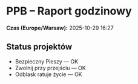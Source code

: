 # PPB – Raport godzinowy
**Czas (Europe/Warsaw):** 2025-10-29 16:27

## Status projektów
- Bezpieczny Pieszy — OK
- Zwolnij przy przejściu — OK
- Odblask ratuje życie — OK

